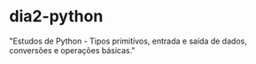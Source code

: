 # dia2-python
"Estudos de Python - Tipos primitivos, entrada e saída de dados, conversões e operações básicas."
